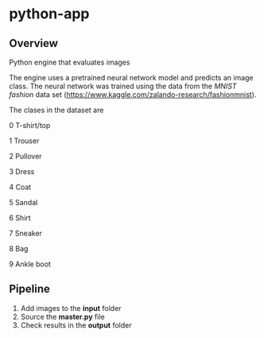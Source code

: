 # python-app

## Overview

Python engine that evaluates images

The engine uses a pretrained neural network model and predicts an image class. The neural network was trained using the data 
from the *MNIST fashion* data set (https://www.kaggle.com/zalando-research/fashionmnist). 

The clases in the dataset are 

0 T-shirt/top 

1 Trouser 

2 Pullover 

3 Dress 

4 Coat 

5 Sandal 

6 Shirt 

7 Sneaker 

8 Bag 

9 Ankle boot

## Pipeline

1) Add images to the **input** folder
2) Source the **master.py** file
3) Check results in the **output** folder

